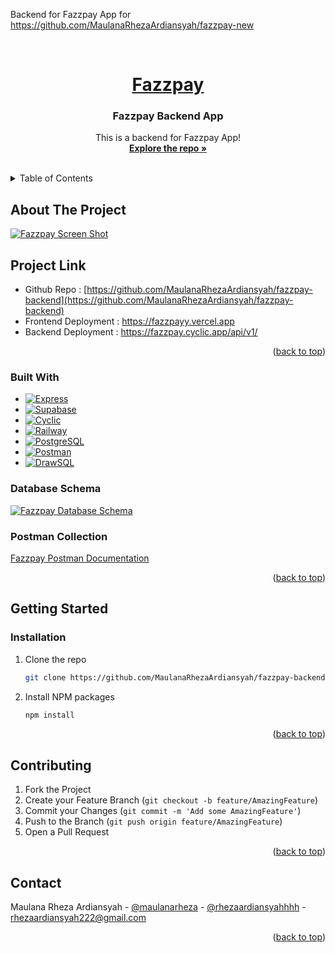 Backend for Fazzpay App for https://github.com/MaulanaRhezaArdiansyah/fazzpay-new

<a name="fazzpay-top"></a>
<br />
<div align="center">
  <a href="https://fazzpayy.vercel.app/">
    <h1>Fazzpay</h1>
  </a>

  <h3 align="center">Fazzpay Backend App</h3>

  <p align="center">
    This is a backend for Fazzpay App!
    <br />
    <a href="https://github.com/MaulanaRhezaArdiansyah/fazzpay-backend"><strong>Explore the repo »</strong></a>
    <br />
    <br />
  </p>
</div>

<!-- TABLE OF CONTENTS -->
<details>
  <summary>Table of Contents</summary>
  <ol>
    <li>
      <a href="#about-the-project">About The Project</a>
      <ul>
        <li><a href="#built-with">Built With</a></li>
      </ul>
    </li>
    <li>
      <a href="#getting-started">Getting Started</a>
      <ul>
        <li><a href="#installation">Installation</a></li>
      </ul>
    </li>
    <li><a href="#contributing">Contributing</a></li>
    <li><a href="#contact">Contact</a></li>
  </ol>
</details>


<!-- ABOUT THE PROJECT -->
## About The Project

[![Fazzpay Screen Shot][product-screenshot]](https://fazzpayy.vercel.app/)


## Project Link
* Github Repo : [https://github.com/MaulanaRhezaArdiansyah/fazzpay-backend](https://github.com/MaulanaRhezaArdiansyah/fazzpay-backend)
* Frontend Deployment : https://fazzpayy.vercel.app
* Backend Deployment : https://fazzpay.cyclic.app/api/v1/

<p align="right">(<a href="#fazzpay-top">back to top</a>)</p>



### Built With

* [![Express][Express.js]][Express-url]
* [![Supabase][Supabase]][Supabase-url]
* [![Cyclic][Cyclic]][Cyclic-url]
* [![Railway][Railway]][Railway-url]
* [![PostgreSQL][PostgreSQL]][PostgreSQL-url]
* [![Postman][Postman]][Postman-url]
* [![DrawSQL][DrawSQL]][Drawsql-url]


### Database Schema

[![Fazzpay Database Schema][fazzpay-db-schema]](https://drawsql.app/teams/me-410/diagrams/fazzpay)


### Postman Collection

[Fazzpay Postman Documentation](https://documenter.getpostman.com/view/23895523/2s93JwPhxk)



<p align="right">(<a href="#fazzpay-top">back to top</a>)</p>



<!-- GETTING STARTED -->
## Getting Started


### Installation

1. Clone the repo
   ```sh
   git clone https://github.com/MaulanaRhezaArdiansyah/fazzpay-backend.git
   ```
2. Install NPM packages
   ```sh
   npm install
   ```

<p align="right">(<a href="#fazzpay-top">back to top</a>)</p>



<!-- CONTRIBUTING -->
## Contributing

1. Fork the Project
2. Create your Feature Branch (`git checkout -b feature/AmazingFeature`)
3. Commit your Changes (`git commit -m 'Add some AmazingFeature'`)
4. Push to the Branch (`git push origin feature/AmazingFeature`)
5. Open a Pull Request

<p align="right">(<a href="#fazzpay-top">back to top</a>)</p>



<!-- CONTACT -->
## Contact

Maulana Rheza Ardiansyah - [@maulanarheza](https://www.linkedin.com/in/maulanarheza/) - [@rhezaardiansyahhhh](https://instagram.com/rhezaardiansyahhhh) - rhezaardiansyah222@gmail.com

<p align="right">(<a href="#kopiku-top">back to top</a>)</p>


<!-- LINKS -->
[product-screenshot]: https://fazzpay.cyclic.app/uploads/images/fazzpay-landing.png
[fazzpay-db-schema]: https://fazzpay.cyclic.app/uploads/images/db-schema.png
[Express.js]: https://img.shields.io/badge/Express.js-20232A?style=for-the-badge&logo=express&logoColor=61DAFB
[Express-url]: https://expressjs.com/
[Supabase]: https://img.shields.io/badge/Supabase-20232A?style=for-the-badge&logo=supabase&logoColor=61DAFB
[Supabase-url]: https://supabase.com/
[Cyclic]: https://img.shields.io/badge/Cyclic.sh-20232A?style=for-the-badge&logo=cyclic.sh&logoColor=61DAFB
[Cyclic-url]: http://www.cyclic.sh/
[Railway]: https://img.shields.io/badge/Railway-20232A?style=for-the-badge&logo=railway&logoColor=61DAFB
[Railway-url]: http://www.railway.app/
[PostgreSQL]: https://img.shields.io/badge/PostgreSQL-20232A?style=for-the-badge&logo=postgresql&logoColor=61DAFB
[PostgreSQL-url]: https://www.postgresql.org/
[Postman]: https://img.shields.io/badge/Postman-20232A?style=for-the-badge&logo=postman&logoColor=61DAFB
[Postman-url]: https://www.postman.com/
[DrawSQL]: https://img.shields.io/badge/Drawsql-20232A?style=for-the-badge&logo=drawsql&logoColor=61DAFB
[Drawsql-url]: https://drawsql.app/


